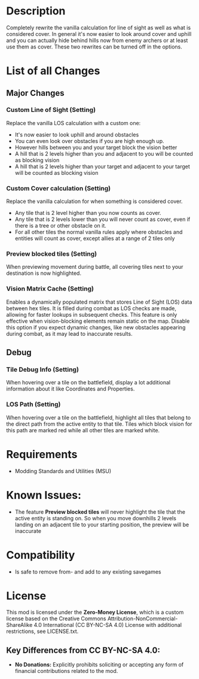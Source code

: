 # Description

Completely rewrite the vanilla calculation for line of sight as well as what is considered cover.
In general it's now easier to look around cover and uphill and you can actually hide behind hills now from enemy archers or at least use them as cover.
These two rewrites can be turned off in the options.

# List of all Changes

## Major Changes

### Custom Line of Sight (Setting)
Replace the vanilla LOS calculation with a custom one:
- It's now easier to look uphill and around obstacles
- You can even look over obstacles if you are high enough up.
- However hills between you and your target block the vision better
- A hill that is 2 levels higher than you and adjacent to you will be counted as blocking vision
- A hill that is 2 levels higher than your target and adjacent to your target will be counted as blocking vision

### Custom Cover calculation (Setting)
Replace the vanilla calculation for when something is considered cover.
- Any tile that is 2 level higher than you now counts as cover.
- Any tile that is 2 levels lower than you will never count as cover, even if there is a tree or other obstacle on it.
- For all other tiles the normal vanilla rules apply where obstacles and entities will count as cover, except allies at a range of 2 tiles only

### Preview blocked tiles (Setting)
When previewing movement during battle, all covering tiles next to your destination is now highlighted.

### Vision Matrix Cache (Setting)
Enables a dynamically populated matrix that stores Line of Sight (LOS) data between hex tiles. It is filled during combat as LOS checks are made, allowing for faster lookups in subsequent checks.
This feature is only effective when vision-blocking elements remain static on the map. Disable this option if you expect dynamic changes, like new obstacles appearing during combat, as it may lead to inaccurate results.

## Debug

### Tile Debug Info (Setting)
When hovering over a tile on the battlefield, display a lot additional information about it like Coordinates and Properties.

### LOS Path (Setting)
When hovering over a tile on the battlefield, highlight all tiles that belong to the direct path from the active entity to that tile. Tiles which block vision for this path are marked red while all other tiles are marked white.

# Requirements

- Modding Standards and Utilities (MSU)

# Known Issues:
- The feature **Preview blocked tiles** will never highlight the tile that the active entity is standing on. So when you move downhills 2 levels landing on an adjacent tile to your starting position, the preview will be inaccurate

# Compatibility

- Is safe to remove from- and add to any existing savegames

# License

This mod is licensed under the **Zero-Money License**, which is a custom license based on the Creative Commons Attribution-NonCommercial-ShareAlike 4.0 International (CC BY-NC-SA 4.0) License with additional restrictions, see LICENSE.txt.

## Key Differences from CC BY-NC-SA 4.0:

- **No Donations:** Explicitly prohibits soliciting or accepting any form of financial contributions related to the mod.
